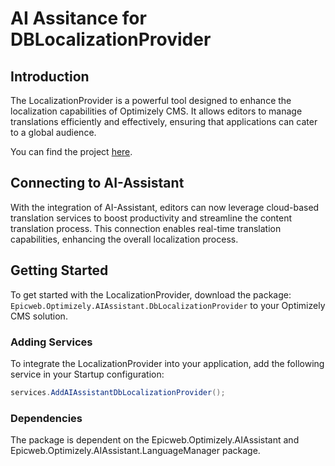# AI Assitance for DBLocalizationProvider

## Introduction
The LocalizationProvider is a powerful tool designed to enhance the localization capabilities of Optimizely CMS. It allows editors to manage translations efficiently and effectively, ensuring that applications can cater to a global audience.

You can find the project [here](https://github.com/valdisiljuconoks/LocalizationProvider/blob/master/README.md).

## Connecting to AI-Assistant
With the integration of AI-Assistant, editors can now leverage cloud-based translation services to boost productivity and streamline the content translation process. This connection enables real-time translation capabilities, enhancing the overall localization process.

## Getting Started
To get started with the LocalizationProvider, download the package: `Epicweb.Optimizely.AIAssistant.DbLocalizationProvider` to your Optimizely CMS solution.

### Adding Services
To integrate the LocalizationProvider into your application, add the following service in your Startup configuration:

```csharp
services.AddAIAssistantDbLocalizationProvider();
```

### Dependencies

The package is dependent on the Epicweb.Optimizely.AIAssistant and Epicweb.Optimizely.AIAssistant.LanguageManager package.